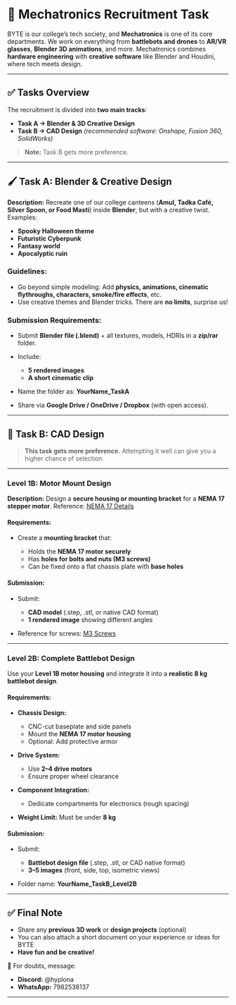 # 🤖 Mechatronics Recruitment Task

BYTE is our college’s tech society, and **Mechatronics** is one of its core departments.
We work on everything from **battlebots and drones** to **AR/VR glasses**, **Blender 3D animations**, and more.
Mechatronics combines **hardware engineering** with **creative software** like Blender and Houdini, where tech meets design.

---

## ✅ **Tasks Overview**

The recruitment is divided into **two main tracks**:

* **Task A → Blender & 3D Creative Design**
* **Task B → CAD Design** *(recommended software: Onshape, Fusion 360, SolidWorks)*

> **Note:** Task B gets more preference.

---

## 🖌️ **Task A: Blender & Creative Design**

**Description:**
Recreate one of our college canteens (**Amul, Tadka Café, Silver Spoon, or Food Masti**) inside **Blender**, but with a creative twist.
Examples:

* **Spooky Halloween theme**
* **Futuristic Cyberpunk**
* **Fantasy world**
* **Apocalyptic ruin**

### **Guidelines:**

* Go beyond simple modeling:
  Add **physics, animations, cinematic flythroughs, characters, smoke/fire effects**, etc.
* Use creative themes and Blender tricks. There are **no limits**, surprise us!

### **Submission Requirements:**

* Submit **Blender file (.blend)** + all textures, models, HDRIs in a **zip/rar** folder.
* Include:

  * **5 rendered images**
  * **A short cinematic clip**
* Name the folder as: **YourName\_TaskA**
* Share via **Google Drive / OneDrive / Dropbox** (with open access).

---

## 🔧 **Task B: CAD Design**

> **This task gets more preference.** Attempting it well can give you a higher chance of selection.

---

### **Level 1B: Motor Mount Design**

**Description:**
Design a **secure housing or mounting bracket** for a **NEMA 17 stepper motor**.
Reference: [NEMA 17 Details](https://reprap.org/wiki/NEMA_17_Stepper_motor)

#### **Requirements:**

* Create a **mounting bracket** that:

  * Holds the **NEMA 17 motor securely**
  * Has **holes for bolts and nuts (M3 screws)**
  * Can be fixed onto a flat chassis plate with **base holes**

#### **Submission:**

* Submit:

  * **CAD model** (.step, .stl, or native CAD format)
  * **1 rendered image** showing different angles
* Reference for screws: [M3 Screws](https://onlyscrews.in/products/chhd-m3-x-12mm-pack-of-20)

---

### **Level 2B: Complete Battlebot Design**

Use your **Level 1B motor housing** and integrate it into a **realistic 8 kg battlebot design**.

#### **Requirements:**

* **Chassis Design:**

  * CNC-cut baseplate and side panels
  * Mount the **NEMA 17 motor housing**
  * Optional: Add protective armor
* **Drive System:**

  * Use **2–4 drive motors**
  * Ensure proper wheel clearance
* **Component Integration:**

  * Dedicate compartments for electronics (rough spacing)
* **Weight Limit:** Must be under **8 kg**

#### **Submission:**

* Submit:

  * **Battlebot design file** (.step, .stl, or CAD native format)
  * **3–5 images** (front, side, top, isometric views)
* Folder name: **YourName\_TaskB\_Level2B**

---

## ✅ **Final Note**

* Share any **previous 3D work** or **design projects** (optional)
* You can also attach a short document on your experience or ideas for BYTE
* **Have fun and be creative!**

💬 For doubts, message:

* **Discord:** @hyplona
* **WhatsApp:** 7982538137

---